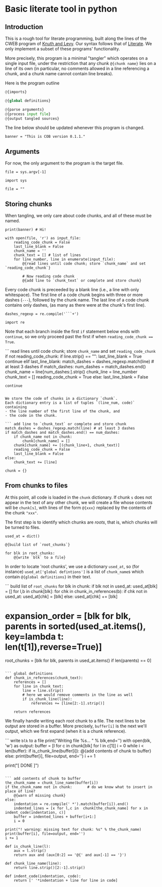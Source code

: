 # Basic literate tool in python

## Introduction

This is a rough tool for literate programming, built along the lines 
of the CWEB program of [Knuth and Levy](https://cs.stanford.edu/~knuth/lp.html). 
Our syntax follows that of [Literate](https://github.com/zyedidia/Literate/). 
We only implement a subset of these programs' functionality.

More precisely, this program is a minimal "tangler" which operates on a single
input file, under the restriction that any chunk `@{chunk name}` lies on a line 
of its own (in particular, no comments allowed in a line referencing a chunk, 
and a chunk name cannot contain line breaks).

Here is the program outline

``` visconde.py
@{imports}

@{global definitions}

@{parse arguments}
@{process input file}
@{output tangled sources}
```

The line below should be updated whenever this program is changed.

``` global definitions
banner = "This is COB version 0.1.1."
```

## Arguments


For now, the only argument to the program is the target file.

``` parse arguments
file = sys.argv[-1]
```

``` imports
import sys
```

``` global definitions
file = ""
```


## Storing chunks

When tangling, we only care about code chunks, and all of these must be named.


``` process input file
print(banner) # Hi!

with open(file, 'r') as input_file:
    reading_code_chunk = False
    last_line_blank = False
    chunk_name = ''
    chunk_text = [] # list of lines
    for line_number, line in enumerate(input_file):
        @{read lines until code chunk; store `chunk_name` and set `reading_code_chunk`}
    
        # Now reading code chunk
        @{add line to `chunk_text` or complete and store chunk}
```

Every code chunk is preceeded by a blank line (i.e., a line with only whitespace).
The first line of a code chunk begins with three or more dashes (`---`), 
followed by the chunk name. The last line of a code chunk contains only dashes,
(as many as there were at the chunk's first line).

``` global definitions
dashes_regexp = re.compile('```+')
```

``` imports
import re
```

Note that each branch inside the first `if` statement below 
ends with `continue`, so we only proceed past the first if 
when `reading_code_chunk == True`.

``` read lines until code chunk; store `chunk_name` and set `reading_code_chunk`
if not reading_code_chunk:
    if line.strip() == "":
        last_line_blank = True
        continue
    elif last_line_blank:
        match_dashes = dashes_regexp.match(line) # at least 3 dashes
        if match_dashes:
            num_dashes = match_dashes.end()
            chunk_name = line[num_dashes:].strip()
            chunk_line = line_number
            chunk_text = []
            reading_code_chunk = True
        else:
            last_line_blank = False

    continue
```

We store the code of chunks in a dictionary `chunk`.
Each dictionary entry is a list of tuples `(line_num, code)`
containing 
- the line number of the first line of the chunk, and
- the code in the chunk.

``` add line to `chunk_text` or complete and store chunk
match_dashes = dashes_regexp.match(line) # at least 3 dashes
if match_dashes and match_dashes.end() == num_dashes:
    if chunk_name not in chunk:
        chunk[chunk_name] = []
    chunk[chunk_name] += [(chunk_line+1, chunk_text)]
    reading_code_chunk = False
    last_line_blank = False
else:
    chunk_text += [line]
```

``` global definitions
chunk = {}
```

## From chunks to files

At this point, all code is loaded in the `chunk` dictionary.
If chunk `s` does not appear in the text of any other chunk, 
we will create a file whose contents will be `chunk[s]`,
with lines of the form `@{xxx}` replaced by the contents 
of the chunk `"xxx"`.

The first step is to identify which chunks are *roots*, 
that is, which chunks will be turned to files. 

``` output tangled sources
used_at = dict()

@{build list of `root_chunks`}

for blk in root_chunks:
    @{write `blk` to a file}
```

In order to locate 'root chunks', we use a dictionary `used_at`,
so (for instance) `used_at['global defintions']` is a list of
`chunk_name`s which contain `@{global definitions}` in their
text.

``` build list of `root_chunks`
for blk in chunk:
    if blk not in used_at:
        used_at[blk] = []
    for l,b in chunk[blk]:
        for chk in chunk_in_references(b):
            if chk not in used_at:
                used_at[chk] = [blk]
            else:
                used_at[chk] += [blk]

# expansion_order = [blk for blk, parents in sorted(used_at.items(), key=lambda t: len(t[1]),reverse=True)]
root_chunks = [blk for blk, parents in used_at.items() if len(parents) == 0]

```

``` global definitions
def chunk_in_references(chunk_text):
    references = []
    for line in chunk_text:
        line = line.strip() 
        # here we would remove comments in the line as well
        if is_chunk_line(line):
            references += [line[2:-1].strip()]

    return references
```

We finally handle writing each root chunk to a file.
The next lines to be output are stored in a buffer.
More precisely, `buffer[i]` is the next we'll output,
which we first expand (when it is a chunk reference).

``` write `blk` to a file
print("Writing file %s... " % blk,end='')
with open(blk, 'w') as output:
    buffer = [l for c in chunk[blk] for l in c[1]]
    i = 0
    while i < len(buffer):
        if is_chunk_line(buffer[i]):
            @{add contents of chunk to buffer}
        else:
            print(buffer[i], file=output, end='')
            i += 1
    
print("[ DONE ]")
```

``` add contents of chunk to buffer
the_chunk_name = chunk_line_name(buffer[i])
if the_chunk_name not in chunk:       # do we know what to insert in place of line?
    @{warn of missing chunk}
else:
    indentation = re.compile(' *').match(buffer[i]).end()
    indented_lines = [x for l,c in  chunk[the_chunk_name] for x in indent_code(indentation, c)]
    buffer = indented_lines + buffer[i+1:]
    i = 0
```

``` warn of missing chunk
print("! warning: missing text for chunk: %s" % the_chunk_name)
print(buffer[i], file=output, end='')
i += 1
```

``` global definitions
def is_chunk_line(l):
    aux = l.strip()
    return aux and (aux[0:2] == '@{' and aux[-1] == '}')

def chunk_line_name(line):
    return line.strip()[2:-1].strip()

def indent_code(indentation, code):
    return [' '*indentation + line for line in code]
```


